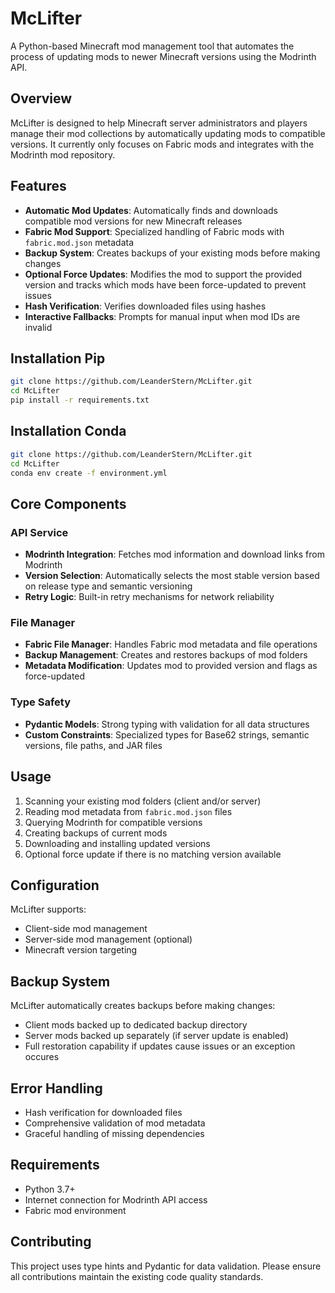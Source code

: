 # McLifter

A Python-based Minecraft mod management tool that automates the process of updating mods to newer Minecraft versions using the Modrinth API.

## Overview

McLifter is designed to help Minecraft server administrators and players manage their mod collections by automatically updating mods to compatible versions. It currently only focuses on Fabric mods and integrates with the Modrinth mod repository.

## Features

- **Automatic Mod Updates**: Automatically finds and downloads compatible mod versions for new Minecraft releases
- **Fabric Mod Support**: Specialized handling of Fabric mods with `fabric.mod.json` metadata
- **Backup System**: Creates backups of your existing mods before making changes
- **Optional Force Updates**: Modifies the mod to support the provided version and tracks which mods have been force-updated to prevent issues
- **Hash Verification**: Verifies downloaded files using hashes
- **Interactive Fallbacks**: Prompts for manual input when mod IDs are invalid

## Installation Pip

```bash
git clone https://github.com/LeanderStern/McLifter.git
cd McLifter
pip install -r requirements.txt
```

## Installation Conda

```bash
git clone https://github.com/LeanderStern/McLifter.git
cd McLifter
conda env create -f environment.yml
```

## Core Components

### API Service
- **Modrinth Integration**: Fetches mod information and download links from Modrinth
- **Version Selection**: Automatically selects the most stable version based on release type and semantic versioning
- **Retry Logic**: Built-in retry mechanisms for network reliability

### File Manager
- **Fabric File Manager**: Handles Fabric mod metadata and file operations
- **Backup Management**: Creates and restores backups of mod folders
- **Metadata Modification**: Updates mod to provided version and flags as force-updated

### Type Safety
- **Pydantic Models**: Strong typing with validation for all data structures
- **Custom Constraints**: Specialized types for Base62 strings, semantic versions, file paths, and JAR files

## Usage

1. Scanning your existing mod folders (client and/or server)
2. Reading mod metadata from `fabric.mod.json` files
3. Querying Modrinth for compatible versions
4. Creating backups of current mods
5. Downloading and installing updated versions
6. Optional force update if there is no matching version available

## Configuration

McLifter supports:
- Client-side mod management
- Server-side mod management (optional)
- Minecraft version targeting

## Backup System

McLifter automatically creates backups before making changes:
- Client mods backed up to dedicated backup directory
- Server mods backed up separately (if server update is enabled)
- Full restoration capability if updates cause issues or an exception occures

## Error Handling

- Hash verification for downloaded files
- Comprehensive validation of mod metadata
- Graceful handling of missing dependencies

## Requirements

- Python 3.7+
- Internet connection for Modrinth API access
- Fabric mod environment

## Contributing

This project uses type hints and Pydantic for data validation. Please ensure all contributions maintain the existing code quality standards.
